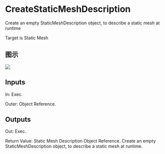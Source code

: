 # CreateStaticMeshDescription

Create an empty StaticMeshDescription object, to describe a static mesh at runtime

Target is Static Mesh

## 图示

![]($-20221218-21030262.png)

## Inputs

In: Exec.

Outer: Object Reference.  

## Outputs

Out: Exec.

Return Value: Static Mesh Description Object Reference. Create an empty StaticMeshDescription object, to describe a static mesh at runtime.

